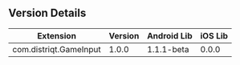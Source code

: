 ## Version Details

| Extension | Version | Android Lib | iOS Lib |
| --- | --- | --- | --- |
| com.distriqt.GameInput | 1.0.0 | 1.1.1-beta | 0.0.0 |
